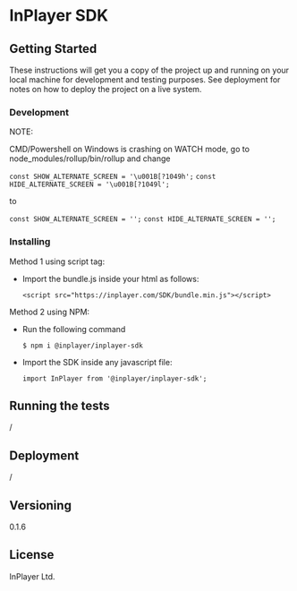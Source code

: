 # InPlayer SDK


## Getting Started

These instructions will get you a copy of the project up and running on your local machine for development and testing purposes. See deployment for notes on how to deploy the project on a live system.

### Development

NOTE:

CMD/Powershell on Windows is crashing on WATCH mode, go to
node_modules/rollup/bin/rollup and change

 `const SHOW_ALTERNATE_SCREEN = '\u001B[?1049h';`
 `const HIDE_ALTERNATE_SCREEN = '\u001B[?1049l';`


to

`const SHOW_ALTERNATE_SCREEN = '';`
`const HIDE_ALTERNATE_SCREEN = '';`



### Installing

Method 1 using script tag:

  - Import the bundle.js inside your html as follows:

    `<script src="https://inplayer.com/SDK/bundle.min.js"></script>`

Method 2 using NPM:

  - Run the following command

    `$ npm i @inplayer/inplayer-sdk`

  - Import the SDK inside any javascript file:

    `import InPlayer from '@inplayer/inplayer-sdk';`

## Running the tests
/
## Deployment
/
## Versioning

0.1.6

## License

InPlayer Ltd.

